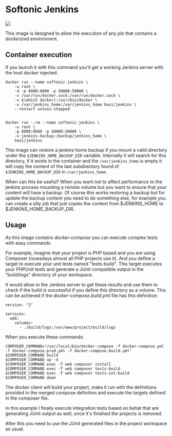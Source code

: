 # Softonic Jenkins

[![](https://images.microbadger.com/badges/version/basi/jenkins.svg)](https://microbadger.com/images/basi/jenkins "basi/jenkins")

This image is designed to allow the execution of any job that contains a _dockerized_ environment.

## Container execution

If you launch it with this command you'll get a working Jenkins server with the host docker injected.

```
docker run --name softonic-jenkins \
    -u root \
    -d -p 8080:8080 -p 50000:50000 \
    -v /var/run/docker.sock:/var/run/docker.sock \
    -v $(which docker):/usr/bin/docker \
    -v /var/jenkins_home:/var/jenkins_home basi/jenkins \
    --restart unless-stopped


docker run --rm --name softonic-jenkins \
    -u root \
    -p 8080:8080 -p 50000:50000 \
    -v jenkins-backup:/backup/jenkins_home \
    basi/jenkins

```

This image can restore a jenkins home backup if you mount a valid directory under the `$JENKINS_HOME_BACKUP_DIR` variable.
Internally it will search for this directory, if it exists in the container and the `/var/jenkins_home` is empty it will copy the content of the last subdirectory found of `$JENKINS_HOME_BACKUP_DIR` in `/var/jenkins_home`.

When can this be useful? When you want not to affect performance to the jenkins process mounting a remote volume but you want to ensure that your content will have a backup.
Of course this works restoring a backup but for update the backup content you need to do something else, for example you can create a silly job that just copies the content from $JENKINS_HOME to $JENKINS_HOME_BACKUP_DIR.

## Usage

As this image contains *docker-compose* you can execute complex tests with easy commands.

For example, imagine that your project is PHP based and you are using Composer (nowadays almost all PHP projects use it).
And you define a target to execute your unit tests named "tests-build".
This target executes your PHPUnit tests and generate a JUnit compatible output in the "build/logs" directory
of your workspace.

It would allow to the Jenkins server to get these results and use them to check if the build is successful if you define this directory as a volume. This can be achieved if the *docker-compose.build.yml* file has this definition:

```
version: "2"

services:
  web:
    volumes:
      - ./build/logs:/var/www/project/build/logs
```

When you execute these commands:

```
COMPOSER_COMMAND="/usr/local/bin/docker-compose -f docker-compose.yml -f docker-compose.prod.yml -f docker-compose.build.yml"
$COMPOSER_COMMAND build
$COMPOSER_COMMAND up -d
$COMPOSER_COMMAND exec -T web composer install
$COMPOSER_COMMAND exec -T web composer tests-build
$COMPOSER_COMMAND exec -T web composer tests-int-build
$COMPOSER_COMMAND down
```

The docker client will build your project, make it run with the definitions provided in the merged compose definition and execute the targets defined in the composer file.

In this example I finally execute integration tests based on behat that are generating JUnit output as well, once it's finished the projects is removed.

After this you need to use the JUnit generated files in the project workspace as usual.
